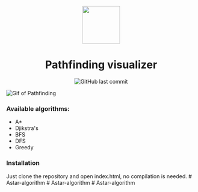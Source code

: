 <p align="center"><img align="center" src="./neural.svg" width=100 height=100>
<h1 align="center">Pathfinding visualizer</h1></p>


<p align="center">
  <img alt="GitHub last commit" src="https://img.shields.io/github/last-commit/honzaap/GitHubCity?color=2411ed&style=flat-square">
</p>


![Gif of Pathfinding](https://honzaap.github.io/Pathfinding/animation.gif)

### Available algorithms:
 * A* 
 * Djikstra's
 * BFS
 * DFS
 * Greedy

### Installation
Just clone the repository and open index.html, no compilation is needed.
#   A s t a r - a l g o r i t h m  
 #   A s t a r - a l g o r i t h m  
 #   A s t a r - a l g o r i t h m  
 
